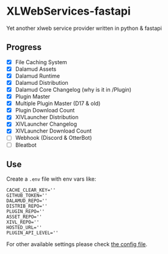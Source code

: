 # XLWebServices-fastapi
Yet another xlweb service provider written in python &amp; fastapi

## Progress

- [x] File Caching System
- [x] Dalamud Assets
- [x] Dalamud Runtime
- [x] Dalamud Distribution
- [x] Dalamud Core Changelog (why is it in /Plugin)
- [x] Plugin Master
- [x] Multiple Plugin Master (D17 & old)
- [x] Plugin Download Count
- [x] XIVLauncher Distribution
- [x] XIVLauncher Changelog
- [x] XIVLauncher Download Count
- [ ] Webhook (Discord & OtterBot)
- [ ] Bleatbot

## Use

Create a `.env` file with env vars like:

```
CACHE_CLEAR_KEY=''
GITHUB_TOKEN=''
DALAMUD_REPO=''
DISTRIB_REPO=''
PLUGIN_REPO=''
ASSET_REPO=''
XIVL_REPO=''
HOSTED_URL=''
PLUGIN_API_LEVEL=''
```

For other available settings please check [the config file](/app/config/__init__.py).
